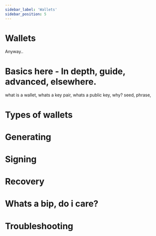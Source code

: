 ```yaml
---
sidebar_label: 'Wallets'
sidebar_position: 5
---
```


# Wallets

Anyway..


# Basics here -  In depth, guide, advanced, elsewhere.
what is a wallet, whats a key pair, whats a public key, why?
seed, phrase,  

# Types of wallets

# Generating

# Signing

# Recovery

# Whats a bip, do i care?

# Troubleshooting